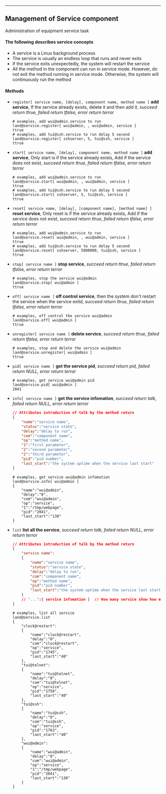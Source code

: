 ***

## Management of Service component
Administration of equipment service task

#### The following describes service concepts
* A service is a Linux background process
* The service is usually an endless loop that runs and never exits
* If the service exits unexpectedly, the system will restart the service
* All the method in the component can run in service mode. However, do not exit the method running in service mode. Otherwise, the system will continuously run the method  


#### **Methods**

+ `register[ service name, [delay], component name, method name ]` **add service**, If the service already exists, delete it and then add it, *succeed return ttrue, failed return tfalse, error return terror*
    ```shell
    # examples, add wui@admin.service to run
    land@service.register[ wui@admin, , wui@admin, service ]
    ttrue
    # examples, add tui@ssh.service to run delay 5 second
    land@service.register[ sshserver, 5, tui@ssh, service ]
    ttrue    
    ```

+ `start[ service name, [delay], component name, method name ]` **add service**, Only start is if the service already exists, Add if the service does not exist, *succeed return ttrue, failed return tfalse, error return terror*
    ```shell
    # examples, add wui@admin.service to run
    land@service.start[ wui@admin, , wui@admin, service ]
    ttrue
    # examples, add tui@ssh.service to run delay 5 second
    land@service.start[ sshserver, 5, tui@ssh, service ]
    ttrue    
    ```

+ `reset[ service name, [delay], [component name], [method name] ]` **reset service**, Only reset is if the service already exists, Add if the service does not exist, *succeed return ttrue, failed return tfalse, error return terror*
    ```shell
    # examples, add wui@admin.service to run
    land@service.reset[ wui@admin, , wui@admin, service ]
    ttrue
    # examples, add tui@ssh.service to run delay 5 second
    land@service.reset[ sshserver, 5000000, tui@ssh, service ]
    ttrue    
    ```

+ `stop[ service name ]` **stop service**, *succeed return ttrue, failed return tfalse, error return terror*
    ```shell
    # examples, stop the service wui@admin
    land@service.stop[ wui@admin ]
    ttrue   
    ```

+ `off[ service name ]` **off control service**, then the system don't restart the service when the service exitd, *succeed return ttrue, failed return tfalse, error return terror*
    ```shell
    # examples, off control the service wui@admin
    land@service.off[ wui@admin ]
    ttrue   
    ```

+ `unregister[ service name ]` **delete service**, *succeed return ttrue, failed return tfalse, error return terror*
    ```shell
    # examples, stop and delete the service wui@admin
    land@service.unregister[ wui@admin ]
    ttrue   
    ```

+ `pid[ service name ]` **get the service pid**, *succeed return pid, failed return NULL, error return terror*
    ```shell
    # examples, get service wui@admin pid
    land@service.pid[ wui@admin ]
    2041   
    ```

+ `info[ service name ]` **get the service infomation**, *succeed return talk, failed return NULL, error return terror*
    ```json
    // Attributes introduction of talk by the method return
    {
        "name":"service name",                                         // [ string ]
        "status":"service state",                                      // [ start, reset, off, stop, unregister, finish ]
        "delay":"delay to run",                                        // [ number ], the unit in microsecond
        "com":"component name",                                        // [ string ]
        "op":"method name",                                            // [ string ]
        "1":"first parameter",                                         // [ string or talk ]
        "2":"second parameter",                                        // [ string or talk ]
        "2":"third parameter",                                         // [ string or talk ]
        "pid":"pid number",                                            // [ number ]
        "last_start":"the system uptime when the service last start"   // [ number ]
    }    
    ```
    ```shell
    # examples, get service wui@admin infomation
    land@service.info[ wui@admin ]
    {
        "name":"wui@admin",
        "delay":"0",
        "com":"wui@admin",
        "op":"service",
        "1":"/tmp/webpage",
        "pid":"2041",
        "last_start":"130"
    }
    ```

+ `list` **list all the service**, *succeed return talk, failed return NULL, error return terror*
    ```json
    // Attributes introduction of talk by the method return
    {
        "service name":
        {
            "name":"service name",                                         // [ string ]
            "status":"service state",                                      // [ start, reset, off, stop, unregister, finish ]
            "delay":"delay to run",                                        // [ number ], the unit in microsecond
            "com":"component name",                                        // [ string ]
            "op":"method name",                                            // [ string ]
            "pid":"pid number",                                            // [ number ]
            "last_start":"the system uptime when the service last start"   // [ number ]
        }
        // "...":{ service infomation }  // How many service show how many properties
    }    
    ```
    ```shell
    # examples, list all service
    land@service.list
    {
        "clock@restart":
        {
            "name":"clock@restart",
            "delay":"0",
            "com":"clock@restart",
            "op":"service",
            "pid":"1745",
            "last_start":"40"
        },
        "tui@telnet":
        {
            "name":"tui@telnet",
            "delay":"0",
            "com":"tui@telnet",
            "op":"service",
            "pid":"1758",
            "last_start":"40"
        },
        "tui@ssh":
        {
            "name":"tui@ssh",
            "delay":"0",
            "com":"tui@ssh",
            "op":"service",
            "pid":"1763",
            "last_start":"40"
        },
        "wui@admin":
        {
            "name":"wui@admin",
            "delay":"0",
            "com":"wui@admin",
            "op":"service",
            "1":"/tmp/webpage",
            "pid":"2041",
            "last_start":"130"
        }
    }
    ```
